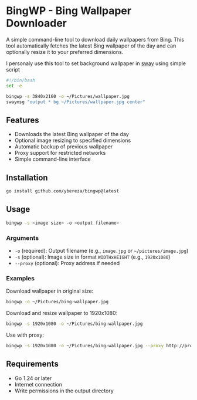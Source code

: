 # BingWP - Bing Wallpaper Downloader

A simple command-line tool to download daily wallpapers from Bing. This tool automatically fetches the latest Bing wallpaper of the day and can optionally resize it to your preferred dimensions.

I personaly use this tool to set background wallpaper in [sway](https://github.com/swaywm/sway) using simple script
```bash
#!/bin/bash
set -e

bingwp -s 3840x2160 -o ~/Pictures/wallpaper.jpg
swaymsg "output * bg ~/Pictures/wallpaper.jpg center"
```

## Features

- Downloads the latest Bing wallpaper of the day
- Optional image resizing to specified dimensions
- Automatic backup of previous wallpaper
- Proxy support for restricted networks
- Simple command-line interface

## Installation

```bash
go install github.com/ybereza/bingwp@latest
```

## Usage

```bash
bingwp -s <image size> -o <output filename>
```

### Arguments

- `-o` (required): Output filename (e.g., `image.jpg` or `~/pictures/image.jpg`)
- `-s` (optional): Image size in format `WIDTHxHEIGHT` (e.g., `1920x1080`)
- `--proxy` (optional): Proxy address if needed

### Examples

Download wallpaper in original size:
```bash
bingwp -o ~/Pictures/bing-wallpaper.jpg
```

Download and resize wallpaper to 1920x1080:
```bash
bingwp -s 1920x1080 -o ~/Pictures/bing-wallpaper.jpg
```

Use with proxy:
```bash
bingwp -s 1920x1080 -o ~/Pictures/bing-wallpaper.jpg --proxy http://proxy.example.com:8080
```

## Requirements

- Go 1.24 or later
- Internet connection
- Write permissions in the output directory
